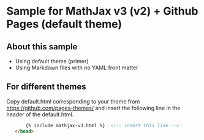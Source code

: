 # Sample for MathJax v3 (v2) + Github Pages (default theme)

## About this sample

- Using default theme (primer)
- Using Markdown files with no YAML front matter

## For different themes

Copy default.html corresponding to your theme from https://github.com/pages-themes/ and insert the following line in the header of the default.html.

```html
       {% include mathjax-v3.html %}  <!-- insert this line -->
   </head>
```
